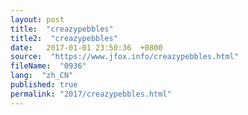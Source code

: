 ```yaml
---
layout: post
title:  "creazypebbles"
title2:  "creazypebbles"
date:   2017-01-01 23:50:36  +0800
source:  "https://www.jfox.info/creazypebbles.html"
fileName:  "0936"
lang:  "zh_CN"
published: true
permalink: "2017/creazypebbles.html"
---
```



